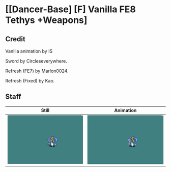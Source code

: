 # [\[Dancer-Base\] \[F\] Vanilla FE8 Tethys +Weapons]

## Credit

Vanilla animation by IS

Sword by Circleseverywhere.

Refresh (FE7) by Marlon0024.

Refresh (Fixed) by Kao.

## Staff

| Still | Animation |
| :---: | :-------: |
| ![Staff still](./Staff_000.png) | ![Staff animation](./Staff.gif) |
